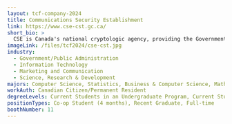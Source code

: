 ```yaml
---
layout: tcf-company-2024
title: Communications Security Establishment
link: https://www.cse-cst.gc.ca/
short_bio: >
  CSE is Canada's national cryptologic agency, providing the Government of Canada with information technology security and foreign signals intelligence. Communications Security Establishment is Canada's agency responsible for foreign signals intelligence, cyber operations, and cyber security. We gather foreign signals intelligence to defend Canada's national security. We keep the Government of Canada's information secure. We work with industry and academia to protect Canadians from cyber threats.
imageLink: /files/tcf2024/cse-cst.jpg
industry:
  - Government/Public Administration
  - Information Technology
  - Marketing and Communication
  - Science, Research & Development
majors: Computer Science, Statistics, Business & Computer Science, Mathematics, Physics, Data Science, Computer Engineering, Electrical Engineering, Engineering Physics, Mechanical Engineering
workAuth: Canadian Citizen/Permanent Resident
degreeLevels: Current Students in an Undergraduate Program, Current Students in a Masters Program, Current Students in a Phd Program, Graduated with an Undergraduate Degree, Graduated with a Graduate Degree (Masters or Phd)
positionTypes: Co-op Student (4 months), Recent Graduate, Full-time
boothNumber: 11
---
```

